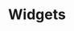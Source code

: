 ---
title: Widgets
description: Stateless vs Stateful 
weight: 6
lastmod: 2019-07-13T10:13:30-04:00
draft: false
emoji: 🐦
vimeo: 336025897
chapter_start: Widgets 
video_length: 5:20
---